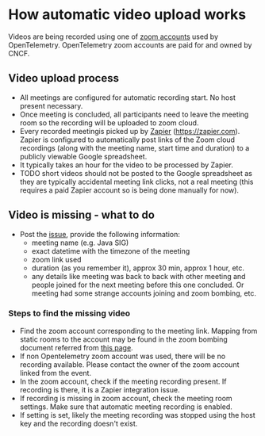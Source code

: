 # How automatic video upload works

Videos are being recorded using one of [zoom accounts](https://github.com/open-telemetry/community/blob/main/assets.md#zoom-accounts) used by OpenTelemetry. OpenTelemetry zoom accounts are paid for and owned by CNCF.

## Video upload process

- All meetings are configured for automatic recording start. No host present necessary.
- Once meeting is concluded, all participants need to leave the meeting room so the recording will be uploaded to zoom cloud.
- Every recorded meetingis picked up by [Zapier](https://github.com/open-telemetry/community/blob/main/assets.md#zapier-account) (https://zapier.com).
  Zapier is configured to automatically post links of the Zoom cloud recordings (along with the meeting name, start time and duration) to a publicly viewable Google spreadsheet.
- It typically takes an hour for the video to be processed by Zapier.
- TODO short videos should not be posted to the Google spreadsheet as they are typically accidental meeting link clicks, not a real meeting
  (this requires a paid Zapier account so is being done manually for now).

## Video is missing - what to do

- Post the [issue](https://github.com/open-telemetry/community/issues/new), provide the following information:
  - meeting name (e.g. Java SIG)
  - exact datetime with the timezone of the meeting
  - zoom link used
  - duration (as you remember it), approx 30 min, approx 1 hour, etc.
  - any details like meeting was back to back with other meeting and people joined for the next meeting before this one concluded. Or meeting had some strange accounts joining and zoom bombing, etc.

### Steps to find the missing video

- Find the zoom account corresponding to the meeting link. Mapping from static rooms to the account may be found in the zoom bombing document referred from [this page](https://github.com/open-telemetry/community/blob/main/docs/how-to-handle-public-calendar.md#zoom-bombing-prevention).
- If non Opentelemetry zoom account was used, there will be no recording available. Please contact the owner of the zoom account linked from the event.
- In the zoom account, check if the meeting recording present. If recording is there, it is a Zapier integration issue.
- If recording is missing in zoom account, check the meeting room settings. Make sure that automatic meeting recording is enabled.
- If setting is set, likely the meeting recording was stopped using the host key and the recording doesn't exist.
